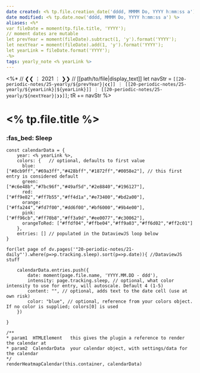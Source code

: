 ```yaml
---
date created: <% tp.file.creation_date('dddd, MMMM Do, YYYY h:mm:ss a') %>
date modified: <% tp.date.now('dddd, MMMM Do, YYYY h:mm:ss a') %>
aliases: <%*
var fileDate = moment(tp.file.title, 'YYYY');
// moment dates are mutable 
let prevYear = moment(fileDate).subtract(1, 'y').format('YYYY');
let nextYear = moment(fileDate).add(1, 'y').format('YYYY');
let yearLink = fileDate.format('YYYY');
-%> 
tags: yearly_note <% yearLink %>
---
```


<%*
// ❮❮ ⋮ 2021 ⋮ ❯❯ 
// [[path/to/file|display_text]] 
let navStr = `[[20-periodic-notes/25-yearly/${prevYear}|❮❮]] ⋮ [[20-periodic-notes/25-yearly/${yearLink}|${yearLink}]] ⋮ [[20-periodic-notes/25-yearly/${nextYear}|❯❯]]`;
tR += navStr 
%>

# <% tp.file.title %>
### :fas_bed:  Sleep

```dataviewjs
const calendarData = { 
	year: <% yearLink %>,
	colors: {   // optional, defaults to first value
	  blue:        ["#8cb9ff","#69a3ff","#428bff","#1872ff","#0058e2"], // this first entry is considered default
	  green:       ["#c6e48b","#7bc96f","#49af5d","#2e8840","#196127"],
	  red:         ["#ff9e82","#ff7b55","#ff4d1a","#e73400","#bd2a00"],
	  orange:      ["#ffa244","#fd7f00","#dd6f00","#bf6000","#9b4e00"],
	  pink:        ["#ff96cb","#ff70b8","#ff3a9d","#ee0077","#c30062"],
	  orangeToRed: ["#ffdf04","#ffbe04","#ff9a03","#ff6d02","#ff2c01"]
	},
	entries: [] // populated in the DataviewJS loop below
}

for(let page of dv.pages('"20-periodic-notes/21-daily"').where(p=>p.tracking.sleep).sort(p=>p.date)){ //DataviewJS stuff

	calendarData.entries.push({
		date: moment(page.file.name, 'YYYY.MM.DD - ddd'),
		intensity: page.tracking.sleep, // optional, what color intensity to use for entry, will autoscale. Default 4 (1-5)
		content: "", // optional, adds text to the date cell (use at own risk)
		color: "blue", // optional, reference from your colors object. If no color is supplied; colors[0] is used
	})

}

/**
* param1  HTMLElement   this gives the plugin a reference to render the calendar at
* param2  CalendarData  your calendar object, with settings/data for the calendar
*/
renderHeatmapCalendar(this.container, calendarData)

```
